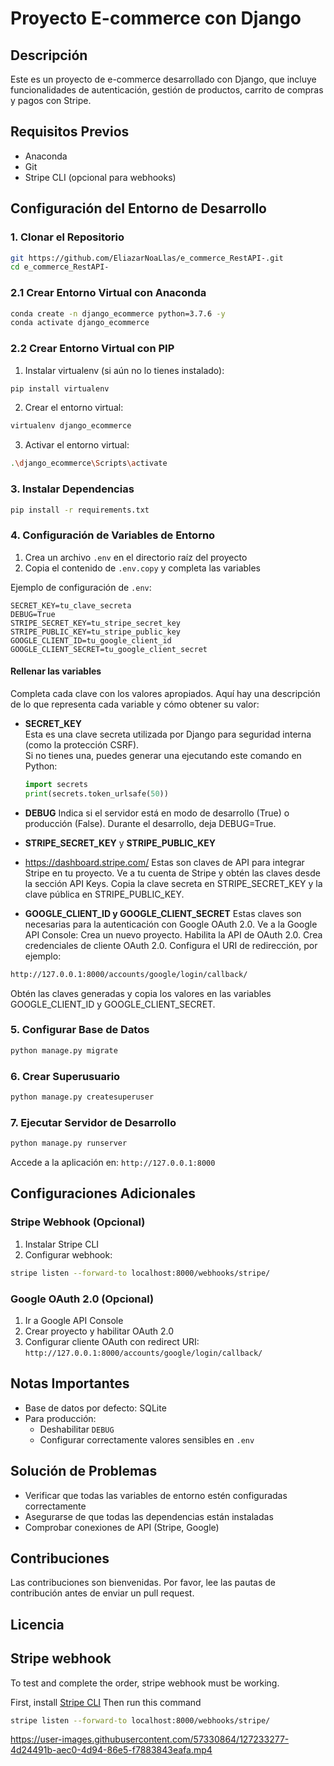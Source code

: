 # Proyecto E-commerce con Django

## Descripción
Este es un proyecto de e-commerce desarrollado con Django, que incluye funcionalidades de autenticación, gestión de productos, carrito de compras y pagos con Stripe.

## Requisitos Previos
- Anaconda
- Git
- Stripe CLI (opcional para webhooks)

## Configuración del Entorno de Desarrollo

### 1. Clonar el Repositorio
```bash
git https://github.com/EliazarNoaLlas/e_commerce_RestAPI-.git
cd e_commerce_RestAPI-
```

### 2.1 Crear Entorno Virtual con Anaconda
```bash
conda create -n django_ecommerce python=3.7.6 -y
conda activate django_ecommerce
```

### 2.2 Crear Entorno Virtual con PIP

1. Instalar virtualenv (si aún no lo tienes instalado):
```bash
pip install virtualenv
```

2. Crear el entorno virtual:
```bash
virtualenv django_ecommerce
```
3. Activar el entorno virtual:
```bash
.\django_ecommerce\Scripts\activate
```

### 3. Instalar Dependencias
```bash
pip install -r requirements.txt
```

### 4. Configuración de Variables de Entorno
1. Crea un archivo `.env` en el directorio raíz del proyecto
2. Copia el contenido de `.env.copy` y completa las variables

Ejemplo de configuración de `.env`:
```
SECRET_KEY=tu_clave_secreta
DEBUG=True
STRIPE_SECRET_KEY=tu_stripe_secret_key
STRIPE_PUBLIC_KEY=tu_stripe_public_key
GOOGLE_CLIENT_ID=tu_google_client_id
GOOGLE_CLIENT_SECRET=tu_google_client_secret
```

#### Rellenar las variables

Completa cada clave con los valores apropiados. Aquí hay una descripción de lo que representa cada variable y cómo obtener su valor:

- **SECRET_KEY**  
  Esta es una clave secreta utilizada por Django para seguridad interna (como la protección CSRF).  
  Si no tienes una, puedes generar una ejecutando este comando en Python:
  
  ```python
  import secrets
  print(secrets.token_urlsafe(50))
   ```
  
- **DEBUG**
Indica si el servidor está en modo de desarrollo (True) o producción (False).
Durante el desarrollo, deja DEBUG=True.
- **STRIPE_SECRET_KEY** y **STRIPE_PUBLIC_KEY**
- https://dashboard.stripe.com/
Estas son claves de API para integrar Stripe en tu proyecto.
Ve a tu cuenta de Stripe y obtén las claves desde la sección API Keys.
Copia la clave secreta en STRIPE_SECRET_KEY y la clave pública en STRIPE_PUBLIC_KEY.
- **GOOGLE_CLIENT_ID y GOOGLE_CLIENT_SECRET**
Estas claves son necesarias para la autenticación con Google OAuth 2.0.
Ve a la Google API Console:
Crea un nuevo proyecto.
Habilita la API de OAuth 2.0.
Crea credenciales de cliente OAuth 2.0.
Configura el URI de redirección, por ejemplo:
```bash
http://127.0.0.1:8000/accounts/google/login/callback/
```
Obtén las claves generadas y copia los valores en las variables GOOGLE_CLIENT_ID y GOOGLE_CLIENT_SECRET.




### 5. Configurar Base de Datos
```bash
python manage.py migrate
```

### 6. Crear Superusuario
```bash
python manage.py createsuperuser
```

### 7. Ejecutar Servidor de Desarrollo
```bash
python manage.py runserver
```

Accede a la aplicación en: `http://127.0.0.1:8000`

## Configuraciones Adicionales

### Stripe Webhook (Opcional)
1. Instalar Stripe CLI
2. Configurar webhook:
```bash
stripe listen --forward-to localhost:8000/webhooks/stripe/
```

### Google OAuth 2.0 (Opcional)
1. Ir a Google API Console
2. Crear proyecto y habilitar OAuth 2.0
3. Configurar cliente OAuth con redirect URI:
   `http://127.0.0.1:8000/accounts/google/login/callback/`

## Notas Importantes
- Base de datos por defecto: SQLite
- Para producción:
  - Deshabilitar `DEBUG`
  - Configurar correctamente valores sensibles en `.env`

## Solución de Problemas
- Verificar que todas las variables de entorno estén configuradas correctamente
- Asegurarse de que todas las dependencias están instaladas
- Comprobar conexiones de API (Stripe, Google)

## Contribuciones
Las contribuciones son bienvenidas. Por favor, lee las pautas de contribución antes de enviar un pull request.

## Licencia


## Stripe webhook

To test and complete the order, stripe webhook must be working.

First, install [Stripe CLI]
Then run this command
```sh
stripe listen --forward-to localhost:8000/webhooks/stripe/
```




   [Python]: https://www.python.org/downloads/release/python-376/
   [Django]: https://www.djangoproject.com/download/
   [Template]: https://mdbootstrap.com/freebies/jquery/e-commerce/
   [Stripe CLI]: https://stripe.com/docs/stripe-cli#install
   [Stripe]: https://stripe.com/
   [Google API]: https://developers.google.com/identity/protocols/oauth2

https://user-images.githubusercontent.com/57330864/127233277-4d24491b-aec0-4d94-86e5-f7883843eafa.mp4